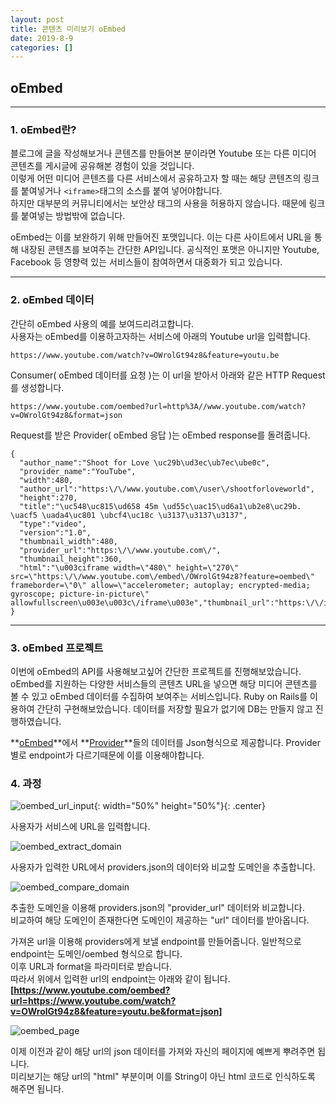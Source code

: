```yaml
---
layout: post
title: 콘텐츠 미리보기 oEmbed
date: 2019-8-9
categories: []
---
```


## oEmbed
* * *

### 1. oEmbed란?

블로그에 글을 작성해보거나 콘텐츠를 만들어본 분이라면 Youtube 또는 다른 미디어 콘텐츠를 게시글에 공유해본 경험이 있을 것입니다.  
이렇게 어떤 미디어 콘텐츠를 다른 서비스에서 공유하고자 할 때는 해당 콘텐츠의 링크를 붙여넣거나 `<iframe>`태그의 소스를 붙여 넣어야합니다.  
하지만 대부분의 커뮤니티에서는 보안상 태그의 사용을 허용하지 않습니다. 때문에 링크를 붙여넣는 방법밖에 없습니다.  

oEmbed는 이를 보완하기 위해 만들어진 포맷입니다. 이는 다른 사이트에서 URL을 통해 내장된 콘텐츠를 보여주는 간단한 API입니다.
공식적인 포맷은 아니지만 Youtube, Facebook 등 영향력 있는 서비스들이 참여하면서 대중화가 되고 있습니다.

***

### 2. oEmbed 데이터

간단히 oEmbed 사용의 예를 보여드리려고합니다.  
사용자는 oEmbed를 이용하고자하는 서비스에 아래의 Youtube url을 입력합니다.
```
https://www.youtube.com/watch?v=OWrolGt94z8&feature=youtu.be
```
Consumer( oEmbed 데이터를 요청 )는 이 url을 받아서 아래와 같은 HTTP Request를 생성합니다.
```
https://www.youtube.com/oembed?url=http%3A//www.youtube.com/watch?v=OWrolGt94z8&format=json
```
Request를 받은 Provider( oEmbed 응답 )는 oEmbed response를 돌려줍니다.
```
{
  "author_name":"Shoot for Love \uc29b\ud3ec\ub7ec\ube0c",
  "provider_name":"YouTube",
  "width":480,
  "author_url":"https:\/\/www.youtube.com\/user\/shootforloveworld",
  "height":270,
  "title":"\uc548\uc815\ud658 45m \ud55c\uac15\ud6a1\ub2e8\uc29b. \uacf5 \uada4\uc801 \ubcf4\uc18c \u3137\u3137\u3137",
  "type":"video",
  "version":"1.0",
  "thumbnail_width":480,
  "provider_url":"https:\/\/www.youtube.com\/",
  "thumbnail_height":360,
  "html":"\u003ciframe width=\"480\" height=\"270\" src=\"https:\/\/www.youtube.com\/embed\/OWrolGt94z8?feature=oembed\" frameborder=\"0\" allow=\"accelerometer; autoplay; encrypted-media; gyroscope; picture-in-picture\" allowfullscreen\u003e\u003c\/iframe\u003e","thumbnail_url":"https:\/\/i.ytimg.com\/vi\/OWrolGt94z8\/hqdefault.jpg"
}
```
***

### 3. oEmbed 프로젝트 <a href="https://github.com/Jongjineee/oEmbed-project" target="_blank"><i class="fab fa-github"></i></a>

이번에 oEmbed의 API를 사용해보고싶어 간단한 프로젝트를 진행해보았습니다.  
oEmbed를 지원하는 다양한 서비스들의 콘텐츠 URL을 넣으면 해당 미디어 콘텐츠를 볼 수 있고 oEmbed 데이터를 수집하여 보여주는 서비스입니다.
Ruby on Rails를 이용하여 간단히 구현해보았습니다. 데이터를 저장할 필요가 없기에 DB는 만들지 않고 진행하였습니다. 
  
**[oEmbed]**에서 **[Provider]**들의 데이터를 Json형식으로 제공합니다.
Provider 별로 endpoint가 다르기때문에 이를 이용해야합니다.

### 4. 과정

![oembed_url_input](https://drive.google.com/uc?id=19qtO0PuLPIcJ_r9d1hJLULc_xSPky0cc){: width="50%" height="50%"}{: .center}

사용자가 서비스에 <span class="emphasis">URL</span>을 입력합니다.

![oembed_extract_domain](https://drive.google.com/uc?id=1WQL5_rb7azIJKKntwhRzXVfKLCsNSv5F)

사용자가 입력한 URL에서 <span class="emphasis">providers.json</span>의 데이터와 비교할 <span class="emphasis">도메인</span>을 추출합니다.

![oembed_compare_domain](https://drive.google.com/uc?id=134sVwrcidlQG2DIyKWyO_ID686Stmao6)

추출한 도메인을 이용해 providers.json의 <span class="emphasis">"provider_url"</span> 데이터와 비교합니다.  
비교하여 해당 도메인이 존재한다면 도메인이 제공하는 <span class="emphasis">"url"</span> 데이터를 받아옵니다.  

가져온 url을 이용해 providers에게 보낼 <span class="emphasis">endpoint</span>를 만들어줍니다. 일반적으로 endpoint는 도메인/oembed 형식으로 합니다.  
이후 <span class="emphasis">URL</span>과 <span class="emphasis">format</span>을 파라미터로 받습니다.  
따라서 위에서 입력한 url의 endpoint는 아래와 같이 됩니다.  
**[https://www.youtube.com/oembed?url=https://www.youtube.com/watch?v=OWrolGt94z8&feature=youtu.be&format=json]**

![oembed_page](https://drive.google.com/uc?id=1exlEANpM3WCLnnGlBWn7TUb2eCW0A5kR)

이제 이전과 같이 해당 url의 json 데이터를 가져와 자신의 페이지에 예쁘게 뿌려주면 됩니다.  
미리보기는 해당 url의 <span class="emphasis">"html"</span> 부분이며 이를 String이 아닌 html 코드로 인식하도록 해주면 됩니다.

[oEmbed]: https://oembed.com/ "oEmbed"
[Provider]: https://oembed.com/providers.json "Provider"
[https://www.youtube.com/oembed?url=https://www.youtube.com/watch?v=OWrolGt94z8&feature=youtu.be&format=json]: https://www.youtube.com/oembed?url=https://www.youtube.com/watch?v=OWrolGt94z8&feature=youtu.be&format=json
